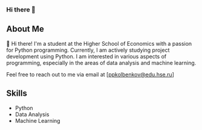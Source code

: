 ### Hi there 👋

<!--
**latunniy/latunniy** is a ✨ _special_ ✨ repository because its `README.md` (this file) appears on your GitHub profile.

Here are some ideas to get you started:

- 🔭 I’m currently working on ...
- 🌱 I’m currently learning ...
- 👯 I’m looking to collaborate on ...
- 🤔 I’m looking for help with ...
- 💬 Ask me about ...
- 📫 How to reach me: ...
- 😄 Pronouns: ...
- ⚡ Fun fact: ...
-->

## About Me

👋 Hi there! I'm a student at the Higher School of Economics with a passion for Python programming. Currently, I am actively studying project development using Python. I am interested in various aspects of programming, especially in the areas of data analysis and machine learning.

Feel free to reach out to me via email at [ppkolbenkov@edu.hse.ru]

## Skills

- Python
- Data Analysis
- Machine Learning
